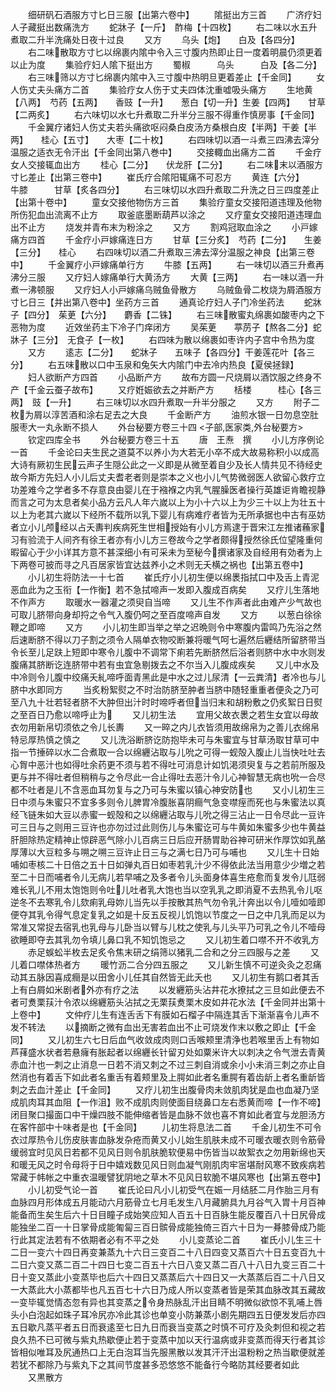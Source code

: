 <!-- { "loadSidebar": true } -->
　　细研矾石酒服方寸匕日三服【出第六卷中】
　　隂挺出方三首
　　广济疗妇人子藏挺出数痛洗方
　　蛇牀子【一斤】　酢梅【十四枚】
　　右二味以水五升煮取二升半洗痛处日夜十过良
　　又方
　　乌头【炮】　　白及【各四分】
　　右二味散取方寸匕以绵裹内隂中令入三寸腹内热即止日一度着明晨仍须更着以止为度
　　集验疗妇人隂下挺出方
　　蜀椒　　　乌头　　　白及【各二分】
　　右三味筛以方寸匕绵裹内隂中入三寸腹中热明旦更着差止【千金同】
　　女人伤丈夫头痛方二首
　　集验疗女人伤于丈夫四体沈重嘘吸头痛方
　　生地黄【八两】　芍药【五两】　　香豉【一升】　　葱白【切一升】生姜【四两】　　甘草【二两炙】
　　右六味切以水七升煮取二升半分三服不得重作慎房事【千金同】
　　千金翼疗诸妇人伤丈夫若头痛欲呕闷桑白皮汤方桑根白皮【半两】干姜【半两】　　桂心【五寸】　　大枣【二十枚】
　　右四味切以酒一斗煮三四沸去滓分温服之适衣无令汗出【千金同出第八巻中】
　　交接輙血出痛方二首
　　千金疗女人交接辄血出方
　　桂心【二分】　　伏龙肝【二分】
　　右二味末以酒服方寸匕差止【出第三卷中】
　　崔氏疗合隂阳辄痛不可忍方
　　黄连【六分】　　牛膝　　　甘草【炙各四分】
　　右三味切以水四升煮取二升洗之日三四度差止【出第十卷中】
　　童女交接他物伤方三首
　　集验疗童女交接阳道违理及他物所伤犯血出流离不止方
　　取釜底墨断葫芦以涂之
　　又疗童女交接阳道违理血出不止方
　　烧发并青布末为粉涂之
　　又方
　　割鸡冠取血涂之
　　小戸嫁痛方四首
　　千金疗小戸嫁痛连日方
　　甘草【三分炙】　芍药【二分】　　生姜【三分】　　桂心
　　右四味切以酒二升煮取三沸去滓分温服之神良【出第三卷中】
　　千金翼疗小戸嫁痛单行方
　　牛膝【五两】
　　右一味切以酒三升煮再沸分三服
　　又疗妇人嫁痛单行大黄汤方
　　大黄【三两】
　　右一味以酒一升煮一沸顿服
　　又疗妇人小戸嫁痛乌贼鱼骨散方
　　乌贼鱼骨二枚烧为屑酒服方寸匕日三【并出第八卷中】坐药方三首
　　通真论疗妇人子门冷坐药法
　　蛇牀子【四分】　茱茰【六分】　　麝香【二铢】
　　右三味散蜜丸绵裹如酸枣内之下恶物为度
　　近效坐药主下冷子门痒闭方
　　吴茱茰　　葶苈子【熬各二分】蛇牀子【三分】　无食子【一枚】
　　右四味为散以绵裹如枣许内子宫中令热为度
　　又方
　　逺志【二分】　　蛇牀子　　五味子【各四分】干姜莲花叶【各三分】
　　右五味散以口中玉泉和兔矢大内隂门中去冷内热良【夏侯拯録】
　　妇人欲断产方四首
　　小品断产方
　　故布方圆一尺烧屑以酒饮服之终身不产【千金云蚕子故布】
　　又疗姙娠欲去之并断产方
　　栝楼　　　桂心【各三两】　豉【一升】
　　右三味切以水四升煮取一升半分服之
　　又方
　　附子二枚为屑以淳苦酒和涂右足去之大良
　　千金断产方
　　油煎水银一日勿息空肚服枣大一丸永断不损人
　　外台秘要方卷三十四
<子部,医家类,外台秘要方>
　　钦定四库全书
　　外台秘要方卷三十五
　　唐　王焘　撰
　　小儿方序例论一首
　　千金论曰夫生民之道莫不以养小为大若无小卒不成大故易称积小以成高大诗有厥初生民云声子生隠公此之一义即是从微至着自少及长人情共见不待经史故今斯方先妇人小儿后丈夫耆老者则是崇本之义也小儿气势微弱医人欲留心救疗立功差难今之学者多不存意良由婴儿在于襁褓之内乳气腥臊医者操行英雄讵肯瞻视静而言之可为太息者矣小品方云凡人年六嵗以上为小十六以上为少三十以上为壮五十以上为老其六嵗以下经所不载所以乳下婴儿有病难疗者皆为无所承据也中古有巫妨者立小儿颅经以占夭夀判疾病死生世相授始有小儿方焉逮于晋宋江左推诸蘓家习有验流于人间齐有徐王者亦有小儿方三卷故今之学者颇得授然徐氏位望隆重何暇留心于少小详其方意不甚深细小有可采未为至秘今撰诸家及自经用有効者为上下两卷可披而寻之凡百居家皆宜达兹养小之术则无夭横之祸也【出第五卷中】
　　小儿初生将防法一十七首
　　崔氏疗小儿初生便以绵褁指拭口中及舌上青泥恶血此为之玉衔【一作衡】若不急拭啼声一发即入腹成百病矣
　　又疗儿生落地不作声方
　　取暖水一器灌之须臾自当啼
　　又儿生不作声者此由难产少气故也可取儿脐带向身却捋之令气入腹仍呵之至百度啼声自发
　　又方
　　以葱白徐徐鞭之即啼
　　又方
　　小儿初生即当举之举之迟晩则令中寒腹内雷鸣乃先浴之然后速断脐不得以刀子割之须令人隔单衣物咬断兼将暖气呵七遍然后纒结所留脐带当令长至儿足趺上短即中寒令儿腹中不调常下痢若先断脐然后浴者则脐中水中水则发腹痛其脐断讫连脐带中若有虫宜急剔拨去之不尔当入儿腹成疾矣
　　又儿中水及中冷则令儿腹中绞痛夭糺啼呼面青黑此是中水之过儿尿清【一云粪清】者冷也与儿脐中水即同方
　　当炙粉絮熨之不时治防脐至肿者当脐中随轻重重者便灸之乃可至八九十壮若轻者脐不大肿但出汁时时啼呼者但当归末和胡粉敷之仍炙絮日日熨之至百日乃愈以啼呼止为
　　又儿初生法
　　宜用父故衣褁之若生女宜以母故衣勿用新帛切须依之令儿长夀
　　又一晬之内儿衣皆须用故绵帛为之善儿衣绵帛特忌厚热慎之慎之
　　又儿洗浴断脐讫防抱毕未可与朱蜜宜与甘草汤取甘草可中指一节捶碎以水二合煮取一合以绵纒沾取与儿吮之可得一蚬殻入腹止儿当快吐吐去心胷中恶汁也如得吐余药更不须与若不得吐可消息计如饥渇须臾复与之若前所服及更与并不得吐者但稍稍与之令尽此一合止得吐去恶汁令儿心神智慧无病也吮一合尽都不吐者是儿不含恶血耳勿复与之乃可与朱蜜以镇心神安防也
　　又小儿初生三日中须与朱蜜只不宜多多则令儿脾胃冷腹胀喜阴癎气急变噤痓而死也与朱蜜法以真经飞链朱如大豆以赤蜜一蚬殻和之以绵纒沾取与儿吮之得三沾止一日令尽此一豆许可三日与之则用三豆许也亦勿过过此则伤儿与朱蜜讫可与牛黄如朱蜜多少也牛黄益肝胆除热定精神止惊辟恶气除小儿百病三日后应开肠胃助谷神可研米作厚饮如乳酪厚薄以大豆粒多与嗍之嗍三豆许止日三与之满七日乃可与哺也
　　又儿生十日始哺如枣核二十日倍之五十日如弹丸百日如枣若乳汁少不得依此法当用意少少増之若至二十日而哺者令儿无病儿若早哺之及多者令儿头面身体喜生疮愈而复发令儿尫弱难长乳儿不用太饱饱则令吐儿吐者乳大饱也当以空乳乳之即消夏不去热乳令儿呕逆冬不去寒乳令儿欬痢乳母妳儿当先以手按散其热气勿令乳汁奔出以令儿噎如噎即便夺其乳令得气息定复乳之如是十反五反视儿饥饱以节度之一日之中几乳而足以为常准又常捉去宿乳也乳母与儿卧当以臂与儿枕之使乳与儿头平乃可乳之令儿不噎母欲睡即夺去其乳勿令填儿鼻口乳不知饥饱忌之
　　又儿初生着口噤不开不收乳方
　　赤足蜈蚣半枚去足炙令焦末研之绢筛以猪乳二合和之分三四服与之差
　　又儿着口噤体热者方
　　暖竹沥二合分四五服之
　　又儿新生慎不可逆灸灸之忍痛动其五脉因喜成癎是以田舍小儿任其自然皆无此夭也
　　又儿初生有鹅口者其舌上有白屑如米剧者外亦有疗之法
　　以发纒筋头沾井花水撩拭之三旦如此便去不者可煑栗荴汁令浓以绵纒筋头沾拭之无栗荴煑栗木皮如井花水法【千金同并出第十上卷中】
　　文仲疗儿生有连舌舌下有膜如石榴子中隔连其舌下渐渐喜令儿声不发不转法
　　以摘断之微有血出无害若血出不止可烧发作末以敷之即止【千金同】
　　又儿初生六七日后血气收敛成肉则口舌喉颊里清浄也若喉里舌上有物如芦萚盛水状者若悬癕有胀起者以绵纒长针留刃处如粟米许大以刺决之令气泄去青黄赤血汁也一刺之止消息一日若不消又刺之不过三刺自消或余小小未消三刺之亦止自然消也有着舌下如此者名重舌有着颊里及上腭如此者名重腭有着齿龂上者名重龂皆刺之去血汁差止【千金同】
　　又疗儿初生出腹骨肉未敛肌肉犹是血也血凝乃坚成肌肉耳其血阻【一作沮】败不成肌肉则使面目绕鼻口左右悉黄而啼【一作不啼】闭目聚口撮面口中干燥四肢不能伸缩者皆是血脉不敛也喜不育如此者宜与龙胆汤方在客忤部中十味者是也【千金同】
　　儿初生将息法二首
　　千金儿初生不可令衣过厚热令儿伤皮肤害血脉发杂疮而黄又小儿始生肌肤未成不可暖衣暖衣则令筋骨缓弱宜时见风日若都不见风日则令肌肤脆软便易中伤皆当以故絮衣之勿用新绵也天和暖无风之时令母将于日中嬉戏数见风日则血凝气刚肌肉牢宻堪耐风寒不致疾病若常藏于帏帐之中重衣温暖譬犹阴地之草木不见风日软脆不堪风寒也【出第五卷中】
　　小儿初受气论一首
　　崔氏论曰凡小儿初受气在娠一月结胚二月作胎三月有血脉四月形体成五月能动六月筋骨立七月毛发生八月藏腑具九月谷气入胃十月百神能备而生矣生后六十日目瞳子成始笑应知人百五十日百脉生能反覆百八十日尻骨成能独坐二百一十日掌骨成能匍匐三百日髌骨成能独倚三百六十日为一朞膝骨成乃能行此其定法若有不依期者必有不平之处
　　小儿变蒸论二首
　　崔氏小儿生三十二日一变六十四日再变兼蒸九十六日三变百二十八日四变又蒸百六十日五变百九十二日六变又蒸二百二十四日七变二百五十六日八变又蒸二百八十八日九变三百二十日十变又蒸此小变蒸毕也后六十四日又蒸蒸后六十四日又一大蒸蒸后百二十八日又一大蒸此大小蒸都毕也凡五百七十六日乃成人所以变蒸者皆是荣其血脉改其五藏故一变毕辄觉情态忽有异也其变蒸之令身热脉乱汗出目睛不明微似欲惊不乳哺上唇头小白泡起如珠子耳冷尻亦冷此其诊也单变小防兼蒸小剧先期四五日便发发后亦四五日歇凡蒸平者五日而衰逺至七日九日而衰当变蒸之时慎不可疗及灸刺但和视之若良久热不已可微与紫丸热歇便止若于变蒸中加以天行温病或非变蒸而得天行者其诊皆相似唯耳及尻通热口上无白泡耳当先服黑散以发其汗汗出温粉粉之热当歇便就差若犹不都除乃与紫丸下之其间节度甚多恐悠悠不能备行今略防其经要者如此
　　又黒散方

